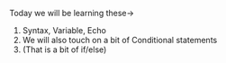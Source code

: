 Today we will be learning these->

1. Syntax, Variable, Echo
2. We will also touch on a bit of Conditional statements
3. (That is a bit of if/else)